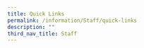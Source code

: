 ```yaml
---
title: Quick Links
permalink: /information/Staff/quick-links
description: ""
third_nav_title: Staff
---
```

